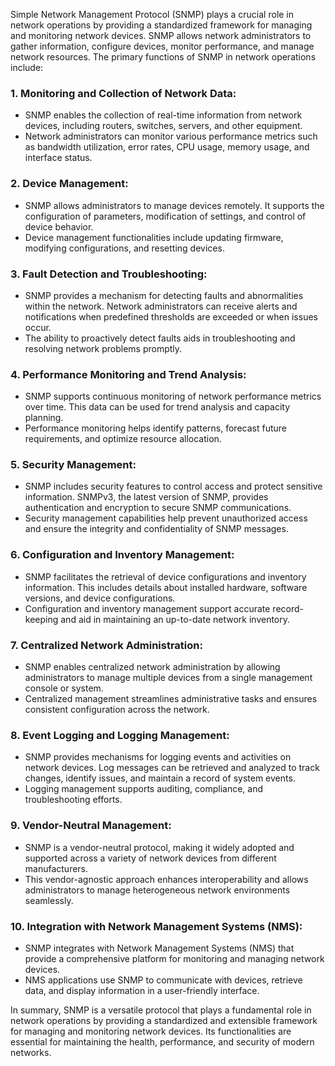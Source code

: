 Simple Network Management Protocol (SNMP) plays a crucial role in network operations by providing a standardized framework for managing and monitoring network devices. SNMP allows network administrators to gather information, configure devices, monitor performance, and manage network resources. The primary functions of SNMP in network operations include:

### 1. **Monitoring and Collection of Network Data:**
   - SNMP enables the collection of real-time information from network devices, including routers, switches, servers, and other equipment.
   - Network administrators can monitor various performance metrics such as bandwidth utilization, error rates, CPU usage, memory usage, and interface status.

### 2. **Device Management:**
   - SNMP allows administrators to manage devices remotely. It supports the configuration of parameters, modification of settings, and control of device behavior.
   - Device management functionalities include updating firmware, modifying configurations, and resetting devices.

### 3. **Fault Detection and Troubleshooting:**
   - SNMP provides a mechanism for detecting faults and abnormalities within the network. Network administrators can receive alerts and notifications when predefined thresholds are exceeded or when issues occur.
   - The ability to proactively detect faults aids in troubleshooting and resolving network problems promptly.

### 4. **Performance Monitoring and Trend Analysis:**
   - SNMP supports continuous monitoring of network performance metrics over time. This data can be used for trend analysis and capacity planning.
   - Performance monitoring helps identify patterns, forecast future requirements, and optimize resource allocation.

### 5. **Security Management:**
   - SNMP includes security features to control access and protect sensitive information. SNMPv3, the latest version of SNMP, provides authentication and encryption to secure SNMP communications.
   - Security management capabilities help prevent unauthorized access and ensure the integrity and confidentiality of SNMP messages.

### 6. **Configuration and Inventory Management:**
   - SNMP facilitates the retrieval of device configurations and inventory information. This includes details about installed hardware, software versions, and device configurations.
   - Configuration and inventory management support accurate record-keeping and aid in maintaining an up-to-date network inventory.

### 7. **Centralized Network Administration:**
   - SNMP enables centralized network administration by allowing administrators to manage multiple devices from a single management console or system.
   - Centralized management streamlines administrative tasks and ensures consistent configuration across the network.

### 8. **Event Logging and Logging Management:**
   - SNMP provides mechanisms for logging events and activities on network devices. Log messages can be retrieved and analyzed to track changes, identify issues, and maintain a record of system events.
   - Logging management supports auditing, compliance, and troubleshooting efforts.

### 9. **Vendor-Neutral Management:**
   - SNMP is a vendor-neutral protocol, making it widely adopted and supported across a variety of network devices from different manufacturers.
   - This vendor-agnostic approach enhances interoperability and allows administrators to manage heterogeneous network environments seamlessly.

### 10. **Integration with Network Management Systems (NMS):**
   - SNMP integrates with Network Management Systems (NMS) that provide a comprehensive platform for monitoring and managing network devices.
   - NMS applications use SNMP to communicate with devices, retrieve data, and display information in a user-friendly interface.

In summary, SNMP is a versatile protocol that plays a fundamental role in network operations by providing a standardized and extensible framework for managing and monitoring network devices. Its functionalities are essential for maintaining the health, performance, and security of modern networks.
